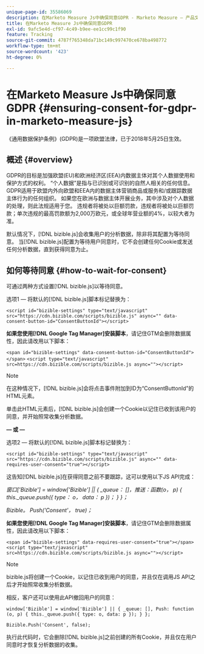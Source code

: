 ```yaml
---
unique-page-id: 35586069
description: 在Marketo Measure Js中确保同意GDPR - Marketo Measure — 产品文档
title: 在Marketo Measure Js中确保同意GDPR
exl-id: 9afc5e4d-cf97-4c49-b9ee-ee1cc99c1f90
feature: Tracking
source-git-commit: 4787f765348da71bc149c997470ce678ba498772
workflow-type: tm+mt
source-wordcount: '423'
ht-degree: 0%

---
```


# 在Marketo Measure Js中确保同意GDPR {#ensuring-consent-for-gdpr-in-marketo-measure-js}

《通用数据保护条例》(GDPR)是一项欧盟法律，已于2018年5月25日生效。

## 概述 {#overview}

GDPR的目标是加强欧盟(EU)和欧洲经济区(EEA)内数据主体对其个人数据使用和保护方式的权利。 “个人数据”是指与已识别或可识别的自然人相关的任何信息。 GDPR适用于欧盟内外向欧盟和EEA内的数据主体营销商品或服务和/或跟踪数据主体行为的任何组织。 如果您在欧洲与数据主体开展业务，其中涉及对个人数据的处理，则此法规适用于您。 违规者将被处以巨额罚款，违规者将被处以巨额罚款；单次违规的最高罚款额为2,000万欧元，或全球年营业额的4%，以较大者为准。

默认情况下，[!DNL bizible.js]会收集用户的分析数据，除非将其配置为等待同意。 当[!DNL bizible.js]配置为等待用户同意时，它不会创建任何Cookie或发送任何分析数据，直到获得同意为止。

## 如何等待同意 {#how-to-wait-for-consent}

可通过两种方式设置[!DNL bizible.js]以等待同意。

选项1 — 将默认的[!DNL bizible.js]脚本标记替换为：

`<script id="bizible-settings" type="text/javascript" src="https://cdn.bizible.com/scripts/bizible.js" async="" data-consent-button-id="ConsentButtonId"></script>`

**如果您使用[!DNL Google Tag Manager]安装脚本**，请记住GTM会删除数据属性，因此请改用以下脚本：

`<span id="bizible-settings" data-consent-button-id="ConsentButtonId"></span>`
`<script type="text/javascript" src=https://cdn.bizible.com/scripts/bizible.js async=""></script>`

>[!NOTE]
>
>在这种情况下，[!DNL bizible.js]会将点击事件附加到ID为“ConsentButtonId”的HTML元素。

单击此HTML元素后，[!DNL bizible.js]会创建一个Cookie以记住已收到该用户的同意，并开始照常收集分析数据。

**— 或 —**

选项2 — 将默认的[!DNL bizible.js]脚本标记替换为：

`<script id="bizible-settings" type="text/javascript" src="https://cdn.bizible.com/scripts/bizible.js" async="" data-requires-user-consent="true"></script>`

这告知[!DNL bizible.js]在获得同意之前不要跟踪，这可以使用以下JS API完成：

*窗口[&#39;Bizible&#39;] = window[&#39;Bizible&#39;] || { _queue： []，推送：函数(o， p) { this._queue.push({ type： o， data： p })； } }；*

*Bizible。 Push(&#39;Consent&#39;， true)；*

**如果您使用[!DNL Google Tag Manager]安装脚本**，请记住GTM会删除数据属性，因此请改用以下脚本：

`<span id="bizible-settings" data-requires-user-consent="true"></span>`
`<script type="text/javascript" src=https://cdn.bizible.com/scripts/bizible.js async=""></script>`

>[!NOTE]
>
>bizible.js将创建一个Cookie，以记住已收到用户的同意，并且仅在调用JS API之后才开始照常收集分析数据。

相反，客户还可以使用此API撤回用户的同意：

`window['Bizible'] = window['Bizible'] || { _queue: [], Push: function (o, p) { this._queue.push({ type: o, data: p }); } };`

`Bizible.Push('Consent', false);`

执行此代码时，它会删除[!DNL bizible.js]之前创建的所有Cookie，并且仅在用户同意时才恢复分析数据的收集。
